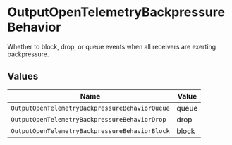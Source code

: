 # OutputOpenTelemetryBackpressureBehavior

Whether to block, drop, or queue events when all receivers are exerting backpressure.


## Values

| Name                                           | Value                                          |
| ---------------------------------------------- | ---------------------------------------------- |
| `OutputOpenTelemetryBackpressureBehaviorQueue` | queue                                          |
| `OutputOpenTelemetryBackpressureBehaviorDrop`  | drop                                           |
| `OutputOpenTelemetryBackpressureBehaviorBlock` | block                                          |